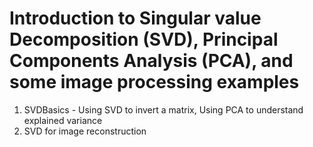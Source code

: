 # Introduction to Singular value Decomposition (SVD), Principal Components Analysis (PCA), and some image processing examples 

1. SVDBasics - Using SVD to invert a matrix, Using PCA to understand explained variance
2. SVD for image reconstruction

